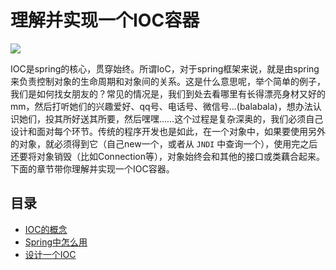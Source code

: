 # 理解并实现一个IOC容器

![](http://i.imgur.com/HLyJOSv.png)

IOC是spring的核心，贯穿始终。所谓IoC，对于spring框架来说，就是由spring来负责控制对象的生命周期和对象间的关系。这是什么意思呢，举个简单的例子，我们是如何找女朋友的？常见的情况是，我们到处去看哪里有长得漂亮身材又好的mm，然后打听她们的兴趣爱好、qq号、电话号、微信号...(balabala)，想办法认识她们，投其所好送其所要，然后嘿嘿……这个过程是复杂深奥的，我们必须自己设计和面对每个环节。传统的程序开发也是如此，在一个对象中，如果要使用另外的对象，就必须得到它（自己new一个，或者从 `JNDI` 中查询一个），使用完之后还要将对象销毁（比如Connection等），对象始终会和其他的接口或类藕合起来。
下面的章节带你理解并实现一个IOC容器。

## 目录

* [IOC的概念](1.plan.md)
* [Spring中怎么用](2.route.md)
* [设计一个IOC](3.controller.md)

